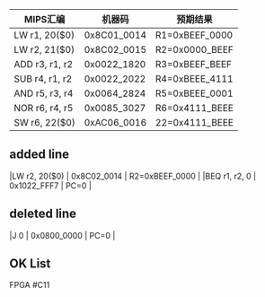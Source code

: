 
|MIPS汇编       | 机器码      | 预期结果        |
|---------------|-------------|-----------------|
|LW  r1, 20($0) | 0x8C01_0014 | R1=0xBEEF_0000  |
|LW  r2, 21($0) | 0x8C02_0015 | R2=0x0000_BEEF  |
|ADD r3, r1, r2 | 0x0022_1820 | R3=0xBEEF_BEEF  |
|SUB r4, r1, r2 | 0x0022_2022 | R4=0xBEEE_4111  |
|AND r5, r3, r4 | 0x0064_2824 | R5=0xBEEE_0001  |
|NOR r6, r4, r5 | 0x0085_3027 | R6=0x4111_BEEE  |
|SW  r6, 22($0) | 0xAC06_0016 | 22=0x4111_BEEE  |

## added line

|LW  r2, 20($0) | 0x8C02_0014 | R2=0xBEEF_0000  |
|BEQ r1, r2, 0  | 0x1022_FFF7 | PC=0            |

## deleted line

|J   0          | 0x0800_0000 | PC=0            |




## OK List

FPGA #C11
